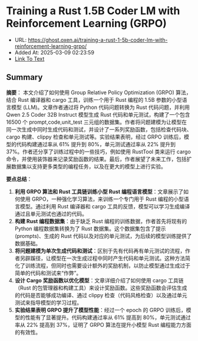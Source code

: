 # Training a Rust 1.5B Coder LM with Reinforcement Learning (GRPO)
- URL: https://ghost.oxen.ai/training-a-rust-1-5b-coder-lm-with-reinforcement-learning-grpo/
- Added At: 2025-03-09 02:23:59
- [Link To Text](2025-03-09-training-a-rust-1.5b-coder-lm-with-reinforcement-learning-(grpo)_raw.md)

## Summary
**摘要**：
本文介绍了如何使用 Group Relative Policy Optimization (GRPO) 算法，结合 Rust 编译器和 cargo 工具，训练一个用于 Rust 编程的 1.5B 参数的小型语言模型 (LLM)。文章作者通过将 Python 代码问题转换为 Rust 代码问题，并利用 Qwen 2.5 Coder 32B Instruct 模型生成 Rust 代码和单元测试，构建了一个包含 16500 个 prompt,code,unit\_test 三元组的数据集。作者将问题建模为让模型在同一次生成中同时生成代码和测试，并设计了一系列奖励函数，包括检查代码块、cargo 构建、clippy 检查和单元测试等。实验结果表明，经过 GRPO 训练后，模型的代码构建通过率从 61% 提升到 80%，单元测试通过率从 22% 提升到 37%。作者还分享了训练过程中的一些技巧，例如使用 RustTool 类来运行 cargo 命令，并使用装饰器来记录奖励函数的结果。最后，作者展望了未来工作，包括扩展数据集以支持更多类型的编程任务，以及在更大的模型上进行实验。

**要点总结**：

1.  **利用 GRPO 算法和 Rust 工具链训练小型 Rust 编程语言模型**：文章展示了如何使用 GRPO，一种强化学习算法，来训练一个专门用于 Rust 编程的小型语言模型。通过利用 Rust 编译器和 cargo 工具的反馈，模型可以学习生成编译通过且单元测试也通过的代码。
2.  **构建 Rust 编程数据集**：由于缺乏 Rust 编程的训练数据，作者首先将现有的 Python 编程数据集转换为了 Rust 数据集。这个数据集包含了提示 (prompts)、生成的 Rust 代码以及对应的单元测试，为后续的模型训练提供了数据基础。
3.  **将问题建模为单次生成代码和测试**：区别于先有代码再有单元测试的流程，作者另辟蹊径，让模型在一次生成过程中同时产生代码和单元测试。这种方法简化了训练流程，但同时也需要设计额外的奖励机制，以防止模型通过生成过于简单的代码和测试来“作弊”。
4.  **设计 Cargo 奖励函数以优化模型**：文章详细介绍了如何使用 cargo 工具链（Rust 的包管理器和构建工具）来设计奖励函数。这些奖励函数会评估生成的代码是否能够成功编译、通过 clippy 检查（代码风格检查）以及通过单元测试来指导模型的学习过程。
5.  **实验结果表明 GRPO 提升了模型性能**：经过一个 epoch 的 GRPO 训练后，模型的性能有了显著提升。代码构建通过率从 61% 提高到 80%，单元测试通过率从 22% 提高到 37%，证明了 GRPO 算法在提升小模型 Rust 编程能力方面的有效性。

